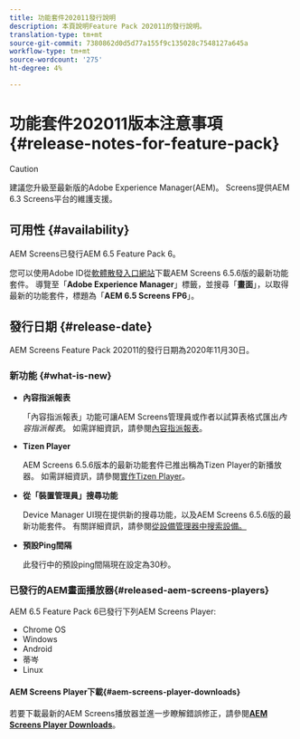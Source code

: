 ```yaml
---
title: 功能套件202011發行說明
description: 本頁說明Feature Pack 202011的發行說明。
translation-type: tm+mt
source-git-commit: 7380862d0d5d77a155f9c135028c7548127a645a
workflow-type: tm+mt
source-wordcount: '275'
ht-degree: 4%

---
```



# 功能套件202011版本注意事項{#release-notes-for-feature-pack}

>[!CAUTION]
>建議您升級至最新版的Adobe Experience Manager(AEM)。 Screens提供AEM 6.3 Screens平台的維護支援。

## 可用性 {#availability}

AEM Screens已發行AEM 6.5 Feature Pack 6。

您可以使用Adobe ID從[軟體散發入口網站](https://experience.adobe.com/#/downloads/content/software-distribution/en/aem.html)下載AEM Screens 6.5.6版的最新功能套件。 導覽至「**Adobe Experience Manager**」標籤，並搜尋「**畫面**」，以取得最新的功能套件，標題為「**AEM 6.5 Screens FP6**」。

## 發行日期 {#release-date}

AEM Screens Feature Pack 202011的發行日期為2020年11月30日。

### 新功能 {#what-is-new}

* **內容指派報表**

   「內容指派報表」功能可讓AEM Screens管理員或作者以試算表格式匯出&#x200B;*內容指派報表*。
如需詳細資訊，請參閱[內容指派報表](/help/user-guide/content-assignment-report.md)。


* **Tizen Player**

   AEM Screens 6.5.6版本的最新功能套件已推出稱為Tizen Player的新播放器。
如需詳細資訊，請參閱[實作Tizen Player](/help/user-guide/tizen-player.md)。

* **從「裝置管理員」搜尋功能**

   Device Manager UI現在提供新的搜尋功能，以及AEM Screens 6.5.6版的最新功能套件。
有關詳細資訊，請參閱[從設備管理器中搜索設備。](/help/user-guide/device-registration.md#search-device)

* **預設Ping間隔**

   此發行中的預設ping間隔現在設定為30秒。

### 已發行的AEM畫面播放器{#released-aem-screens-players}

AEM 6.5 Feature Pack 6已發行下列AEM Screens Player:

* Chrome OS
* Windows
* Android
* 蒂岑
* Linux

#### AEM Screens Player下載{#aem-screens-player-downloads}

若要下載最新的AEM Screens播放器並進一步瞭解錯誤修正，請參閱&#x200B;**[AEM Screens Player Downloads](https://download.macromedia.com/screens/index.html)**。
